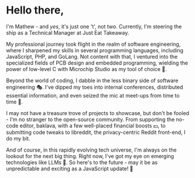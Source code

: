 # Hello there,

I'm Mathew - and _yes_, it's just one 't', not two. Currently, I'm steering the ship as a Technical Manager at Just Eat Takeaway.

My professional journey took flight in the realm of software engineering, where I sharpened my skills in several programming languages, including JavaScript, PHP, and GoLang. Not content with that, I ventured into the specialized fields of PCB design and embedded programming, wielding the power of low-level C with Microchip Studio as my tool of choice 🧰.

Beyond the world of coding, I dabble in the less binary side of software engineering 🎭. I've dipped my toes into internal conferences, distributed essential information, and even seized the mic at meet-ups from time to time 🎤.

I may not have a treasure trove of projects to showcase, but don't be fooled - I'm no stranger to the open-source community. From supporting the no-code editor, baklava, with a few well-placed financial boosts 💵, to submitting code tweaks to libreddit, the privacy-centric Reddit front-end, I do my bit.

And of course, in this rapidly evolving tech universe, I'm always on the lookout for the next big thing. Right now, I've got my eye on emerging technologies like LLMs 🌠. So here's to the future - may it be as unpredictable and exciting as a JavaScript update! 🥂
